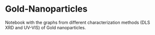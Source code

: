 # Gold-Nanoparticles
Notebook with the graphs from different characterization methods (DLS XRD and UV-VIS) of Gold nanoparticles. 
